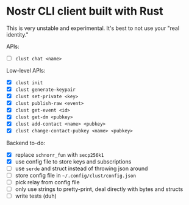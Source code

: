 # Nostr CLI client built with Rust
This is very unstable and experimental. It's best to not use your "real identity."

APIs:
- [ ] `clust chat <name>`

Low-level APIs:
- [x] `clust init`
- [x] `clust generate-keypair`
- [x] `clust set-private <key>`
- [x] `clust publish-raw <event>`
- [x] `clust get-event <id>`
- [x] `clust get-dm <pubkey>`
- [x] `clust add-contact <name> <pubkey>`
- [x] `clust change-contact-pubkey <name> <pubkey>`

Backend to-do:
- [x] replace `schnorr_fun` with `secp256k1`
- [x] use config file to store keys and subscriptions
- [ ] use `serde` and struct instead of throwing json around
- [ ] store config file in `~/.config/clust/config.json`
- [ ] pick relay from config file
- [ ] only use strings to pretty-print, deal directly with bytes and structs
- [ ] write tests (duh)